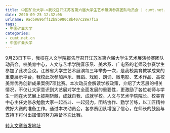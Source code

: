```yaml
---
title: 中国矿业大学->我校召开江苏省第六届大学生艺术展演参赛团队动员会 | cumt.net.cn
date: 2020-09-25 12:32:06
urlname: 9acb9696ff12b8b980c8b407c28e7f1a
tags: 
- 中国矿业大学
categories:
- cumt.net.cn
- 中国矿业大学
---
```

9月23日下午，我校在人文学院报告厅召开江苏省第六届大学生艺术展演参赛团队动员会。校美育中心，人文与艺术学院音乐系、美术系、广电系的老师及参赛学生参加了此次会议。江苏省大学生艺术展演每三年举办一次，是我校美育教学成果的重要展示平台，我校此次参加声乐、舞蹈、戏剧、朗诵、微电影、艺术作品、高校美育优秀创新成果案例7项比赛。本次动员会解读学校政策，介绍了大艺展的相关情况，不仅让大家意识到大艺展对学生全面发展的重要性，更激励了各位老师与学生一同在大艺展上披荆斩棘，成就自我、成就学校。人文与艺术学院院长、校美育中心主任史修永勉励大家一起奋斗、一起努力，团结协作、勤学苦练，以工匠精神做好大赛的准备工作。通过本次动员会，各参赛团队增强了信心，在师长的鼓励与支持下将付出加倍的努力筹备本次比赛。



[转入文章首发地址](http://xwzx.cumt.edu.cn/c9/ab/c523a575915/page.htm)